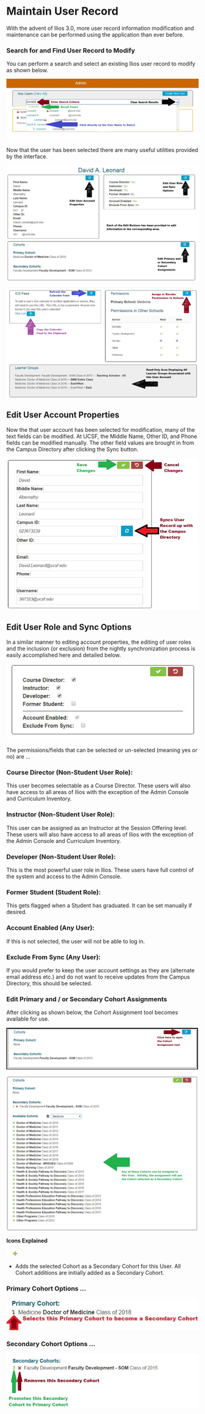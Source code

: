 # Maintain User Record

With the advent of Ilios 3.0, more user record information modification and maintenance can be performed using the application than ever before.

### Search for and Find User Record to Modify

You can perform a search and select an existing Ilios user record to modify as shown below.

![](../.gitbook/assets/initial_search.jpg)

 Now that the user has been selected there are many useful utilities provided by the interface.

![](../.gitbook/assets/admin_detail_upper.jpg)

![](../.gitbook/assets/admin_detail_lower.jpg)

## Edit User Account Properties

Now the that user account has been selected for modification, many of the text fields can be modified. At UCSF, the Middle Name, Other ID, and Phone fields can be modified manually. The other field values are brought in from the Campus Directory after clicking the Sync button.

![](../.gitbook/assets/edit_user_acct.jpg)

## Edit User Role and Sync Options

In a similar manner to editing account properties, the editing of user roles and the inclusion \(or exclusion\) from the nightly synchronization process is easily accomplished here and detailed below.

![](../.gitbook/assets/edit_user_roles.jpg)

 The permissions/fields that can be selected or un-selected \(meaning yes or no\) are ...

### Course Director \(Non-Student User Role\):

This user becomes selectable as a Course Director. These users will also have access to all areas of Ilios with the exception of the Admin Console and Curriculum Inventory.

### Instructor \(Non-Student User Role\):

This user can be assigned as an Instructor at the Session Offering level. These users will also have access to all areas of Ilios with the exception of the Admin Console and Curriculum Inventory.

### Developer \(Non-Student User Role\):

This is the most powerful user role in Ilios. These users have full control of the system and access to the Admin Console.

### Former Student \(Student Role\):

This gets flagged when a Student has graduated. It can be set manually if desired.

### Account Enabled \(Any User\):

If this is not selected, the user will not be able to log in.

### Exclude From Sync \(Any User\):

If you would prefer to keep the user account settings as they are \(alternate email address etc.\) and do not want to receive updates from the Campus Directory, this should be selected.

### Edit Primary and / or Secondary Cohort Assignments

After clicking as shown below, the Cohort Assignment tool becomes available for use.

![](../.gitbook/assets/edit_cohort.jpg)

![](../.gitbook/assets/cohort_assignment_tool.jpg)

**Icons Explained**

![](../.gitbook/assets/ready_icon.jpg)

 - Adds the selected Cohort as a Secondary Cohort for this User. All Cohort additions are initially added as a Secondary Cohort.

### Primary Cohort Options ...

![](../.gitbook/assets/icons_1.jpg)

### Secondary Cohort Options ...

![](../.gitbook/assets/icons2.jpg)


